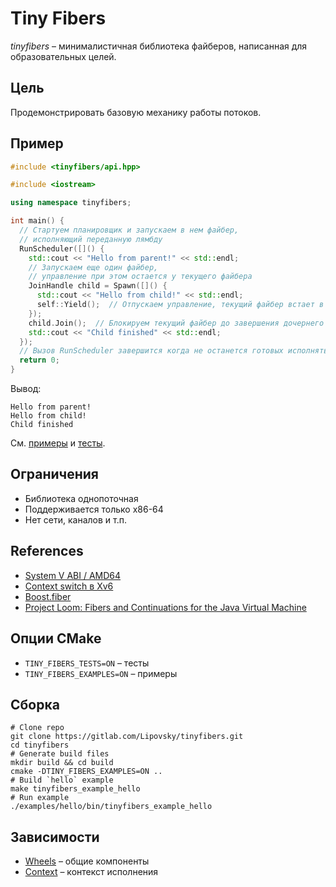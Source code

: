 # Tiny Fibers

_tinyfibers_ – минималистичная библиотека файберов, написанная для образовательных целей.

## Цель

Продемонстрировать базовую механику работы потоков.

## Пример

```cpp
#include <tinyfibers/api.hpp>

#include <iostream>

using namespace tinyfibers;

int main() {
  // Стартуем планировщик и запускаем в нем файбер,
  // исполняющий переданную лямбду
  RunScheduler([]() {
    std::cout << "Hello from parent!" << std::endl;
    // Запускаем еще один файбер,
    // управление при этом остается у текущего файбера
    JoinHandle child = Spawn([]() {
      std::cout << "Hello from child!" << std::endl;
      self::Yield();  // Отпускаем управление, текущий файбер встает в конец очереди планировщика
    });
    child.Join();  // Блокируем текущий файбер до завершения дочернего
    std::cout << "Child finished" << std::endl;
  });
  // Вызов RunScheduler завершится когда не останется готовых исполняться файберов
  return 0;
}
```

Вывод:
```
Hello from parent!
Hello from child!
Child finished
```

См. [примеры](/examples) и [тесты](/tests/fibers.cpp).

## Ограничения 

- Библиотека однопоточная
- Поддерживается только x86-64
- Нет сети, каналов и т.п.

## References

- [System V ABI / AMD64](https://www.uclibc.org/docs/psABI-x86_64.pdf)
- [Context switch в Xv6](https://github.com/guilleiguaran/xv6/blob/master/swtch.S)
- [Boost.fiber](https://github.com/boostorg/fiber)
- [Project Loom: Fibers and Continuations for the Java Virtual Machine](https://cr.openjdk.java.net/~rpressler/loom/Loom-Proposal.html)

## Опции CMake

- `TINY_FIBERS_TESTS=ON` – тесты
- `TINY_FIBERS_EXAMPLES=ON` – примеры

## Сборка

```shell
# Clone repo
git clone https://gitlab.com/Lipovsky/tinyfibers.git
cd tinyfibers
# Generate build files
mkdir build && cd build
cmake -DTINY_FIBERS_EXAMPLES=ON ..
# Build `hello` example
make tinyfibers_example_hello
# Run example
./examples/hello/bin/tinyfibers_example_hello
```

## Зависимости

- [Wheels](https://gitlab.com/Lipovsky/wheels) – общие компоненты
- [Context](https://gitlab.com/Lipovsky/context) – контекст исполнения
